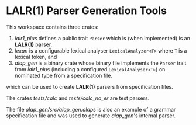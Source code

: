 # LALR(1) Parser Generation Tools

This workspace contains three crates:
1. *lalr1_plus* defines a public trait `Parser` which is (when implemented) is an **LALR(1)** parser, 
2. *lexan* is a configurable lexical analyser `LexicalAnalyzer<T>` where `T` is a lexical token, and
3. *alap_gen* is a binary crate whose binary file implements the `Parser` trait from *lalr1_plus*
  (including a configured `LexicalAnalyser<T>`) on nominated type from a specification file.
   
which can be used to create **LALR(1)** parsers from specification files.

The crates *tests/calc* and *tests/calc_no_er* are test parsers.

The file *alap_gen/src/alap_gen.alaps* is also an example of a grammar specification file and was used
to generate *alap_gen*'s internal parser.

